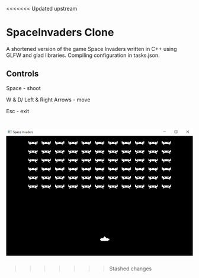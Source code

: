<<<<<<< Updated upstream
# SpaceInvaders Clone
A shortened version of the game Space Invaders written in C++ using GLFW and glad libraries. Compiling configuration in tasks.json.

## Controls
Space - shoot

W & D/ Left & Right Arrows - move

Esc - exit

![Image](https://github.com/JyyHuang/SpaceInvaders/blob/main/Space_Invaders.PNG)
=======

>>>>>>> Stashed changes
